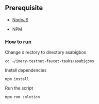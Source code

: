 ## Prerequisite

- [NodeJS](https://nodejs.org/en/)

- NPM



### How to run

Change directory to directory asabigbos

```shell
cd ~/inery-testnet-faucet-tasks/asabigbos
```


Install dependencies

```shell
npm install
```



Run the script

```
npm run solution
```
